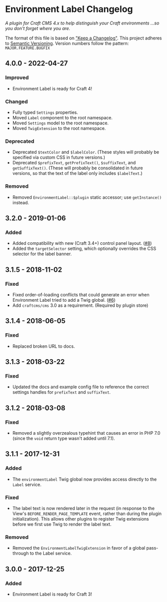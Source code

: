 # Environment Label Changelog

_A plugin for Craft CMS 4.x to help distinguish your Craft environments ...so you don't forget where you are._

The format of this file is based on ["Keep a Changelog"](http://keepachangelog.com/). This project adheres to [Semantic Versioning](http://semver.org/). Version numbers follow the pattern: `MAJOR.FEATURE.BUGFIX`


## 4.0.0 - 2022-04-27

### Improved

- Environment Label is ready for Craft 4!

### Changed

- Fully typed `Settings` properties.
- Moved `Label` component to the root namespace.
- Moved `Settings` model to the root namespace.
- Moved `TwigExtension` to the root namespace.

### Deprecated

- Deprecated `$textColor` and `$labelColor`. (These styles will probably be specified via custom CSS in future versions.) 
- Deprecated `$prefixText`, `getPrefixText()`, `$suffixText`, and `getSuffixText()`. (These will probably be consolidated in future versions, so that the text of the label only includes `$labelText`.) 

### Removed

- Removed `EnvironmentLabel::$plugin` static accessor; use `getInstance()` instead.


## 3.2.0 - 2019-01-06

### Added
  
- Added compatibility with new (Craft 3.4+) control panel layout. ([#8](https://github.com/TopShelfCraft/Environment-Label/issues/8))
- Added the `targetSelector` setting, which optionally overrides the CSS selector for the label banner.


## 3.1.5 - 2018-11-02

### Fixed
  
- Fixed order-of-loading conflicts that could generate an error when Environment Label tried to add a Twig global. ([#6](https://github.com/TopShelfCraft/Environment-Label/issues/6))
- Add `craftcms/cms` 3.0 as a requirement. (Required by plugin store)


## 3.1.4 - 2018-06-05

### Fixed

- Replaced broken URL to docs.


## 3.1.3 - 2018-03-22

### Fixed

- Updated the docs and example config file to reference the correct settings handles for `prefixText` and `suffixText`.


## 3.1.2 - 2018-03-08

### Fixed

- Removed a slightly overzealous typehint that causes an error in PHP 7.0 (since the `void` return type wasn't added until 7.1).


## 3.1.1 - 2017-12-31

### Added

- The `environmentLabel` Twig global now provides access directly to the `Label` service.

### Fixed

- The label text is now rendered later in the request (in response to the View's `BEFORE_RENDER_PAGE_TEMPLATE` event, rather than during the plugin initialization). This allows other plugins to register Twig extensions before we first use Twig to render the label text.

### Removed

- Removed the `EnvironmentLabelTwigExtension` in favor of a global pass-through to the Label service.


## 3.0.0 - 2017-12-25

### Added

- Environment Label is ready for Craft 3!
